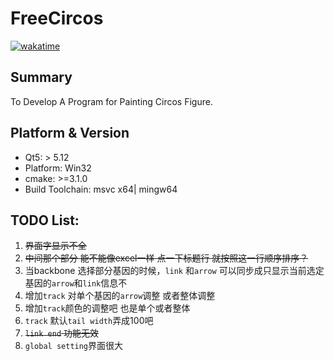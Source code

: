 # FreeCircos
[![wakatime](https://wakatime.com/badge/github/Zeffiretti/FreeCircos.svg)](https://wakatime.com/badge/github/Zeffiretti/FreeCircos)
## Summary
To Develop A Program for Painting Circos Figure.
## Platform & Version

- Qt5: > 5.12
- Platform: Win32
- cmake: >=3.1.0
- Build Toolchain: msvc x64| mingw64

## TODO List:
1. ~~界面字显示不全~~
2. ~~中间那个部分  能不能像excel一样  点一下标题行 就按照这一行顺序排序？~~
3. 当backbone 选择部分基因的时候，`link` 和`arrow` 可以同步成只显示当前选定基因的`arrow`和`link`信息不
4. 增加`track` 对单个基因的`arrow`调整 或者整体调整
5. 增加`track`颜色的调整吧 也是单个或者整体
6. `track` 默认`tail width`弄成100吧
7. ~~`link end` 功能无效~~
8. `global setting`界面很大
